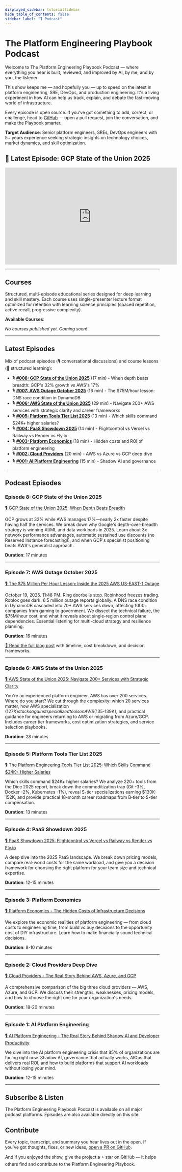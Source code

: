 ```yaml
---
displayed_sidebar: tutorialSidebar
hide_table_of_contents: false
sidebar_label: "🎙️ Podcast"
---
```


# The Platform Engineering Playbook Podcast

<GitHubButtons />

Welcome to The Platform Engineering Playbook Podcast — where everything you hear is built, reviewed, and improved by AI, by me, and by you, the listener.

This show keeps me — and hopefully you — up to speed on the latest in platform engineering, SRE, DevOps, and production engineering. It's a living experiment in how AI can help us track, explain, and debate the fast-moving world of infrastructure.

Every episode is open source. If you've got something to add, correct, or challenge, head to [GitHub](https://github.com/vibesre/Platform-Engineering-Playbook) — open a pull request, join the conversation, and make the Playbook smarter.

**Target Audience**: Senior platform engineers, SREs, DevOps engineers with 5+ years experience seeking strategic insights on technology choices, market dynamics, and skill optimization.

## 🎥 Latest Episode: GCP State of the Union 2025

<iframe width="560" height="315" src="https://www.youtube.com/embed/PLACEHOLDER_GCP_VIDEO" title="GCP State of the Union 2025" frameborder="0" allow="accelerometer; autoplay; clipboard-write; encrypted-media; gyroscope; picture-in-picture; web-share" allowfullscreen></iframe>

<PodcastSubscribeButtons />

---

## Courses

Structured, multi-episode educational series designed for deep learning and skill mastery. Each course uses single-presenter lecture format optimized for retention with learning science principles (spaced repetition, active recall, progressive complexity).

**Available Courses**:

*No courses published yet. Coming soon!*

<!-- Example course entry format:
### 📖 [Course Name](/podcasts/courses/course-slug)

[Brief 1-2 sentence description of what the course teaches]

- **Episodes**: X lessons
- **Duration**: ~Y hours total
- **Level**: [Fundamentals/Intermediate/Advanced]
- **Prerequisites**: [What you need to know before starting]

**What You'll Learn**:
- [Key outcome 1]
- [Key outcome 2]
- [Key outcome 3]

---
-->

---

## Latest Episodes

Mix of podcast episodes (🎙️ conversational discussions) and course lessons (📖 structured learning):

- 🎙️ **[#008: GCP State of the Union 2025](/podcasts/00008-gcp-state-of-the-union-2025)** (17 min) - When depth beats breadth: GCP's 32% growth vs AWS's 17%
- 🎙️ **[#007: AWS Outage October 2025](/podcasts/00007-aws-outage-october-2025)** (16 min) - The $75M/hour lesson: DNS race condition in DynamoDB
- 🎙️ **[#006: AWS State of the Union 2025](/podcasts/00006-aws-state-of-the-union-2025)** (29 min) - Navigate 200+ AWS services with strategic clarity and career frameworks
- 🎙️ **[#005: Platform Tools Tier List 2025](/podcasts/00005-platform-tools-tier-list)** (13 min) - Which skills command $24K+ higher salaries?
- 🎙️ **[#004: PaaS Showdown 2025](/podcasts/00004-paas-showdown)** (14 min) - Flightcontrol vs Vercel vs Railway vs Render vs Fly.io
- 🎙️ **[#003: Platform Economics](/podcasts/00003-platform-economics)** (18 min) - Hidden costs and ROI of platform engineering
- 🎙️ **[#002: Cloud Providers](/podcasts/00002-cloud-providers)** (20 min) - AWS vs Azure vs GCP deep dive
- 🎙️ **[#001: AI Platform Engineering](/podcasts/00001-ai-platform-engineering)** (15 min) - Shadow AI and governance

---

## Podcast Episodes

### Episode 8: GCP State of the Union 2025

[🎙️ GCP State of the Union 2025: When Depth Beats Breadth](/podcasts/00008-gcp-state-of-the-union-2025)

GCP grows at 32% while AWS manages 17%—nearly 2x faster despite having half the services. We break down why Google's depth-over-breadth strategy is winning AI/ML and data workloads in 2025. Learn about 3x network performance advantages, automatic sustained use discounts (no Reserved Instance forecasting!), and when GCP's specialist positioning beats AWS's generalist approach.

**Duration:** 17 minutes

---

### Episode 7: AWS Outage October 2025

[🎙️ The $75 Million Per Hour Lesson: Inside the 2025 AWS US-EAST-1 Outage](/podcasts/00007-aws-outage-october-2025)

October 19, 2025. 11:48 PM. Ring doorbells stop. Robinhood freezes trading. Roblox goes dark. 6.5 million outage reports globally. A DNS race condition in DynamoDB cascaded into 70+ AWS services down, affecting 1000+ companies from gaming to government. We dissect the technical failure, the $75M/hour cost, and what it reveals about single-region control plane dependencies. Essential listening for multi-cloud strategy and resilience planning.

**Duration:** 16 minutes

[📝 Read the full blog post](/blog/aws-us-east-1-outage-october-2025-postmortem-analysis) with timeline, cost breakdown, and decision frameworks.

---

### Episode 6: AWS State of the Union 2025

[🎙️ AWS State of the Union 2025: Navigate 200+ Services with Strategic Clarity](/podcasts/00006-aws-state-of-the-union-2025)

You're an experienced platform engineer. AWS has over 200 services. Where do you start? We cut through the complexity: which 20 services matter, how AWS specialization ($127K) stacks against specialized tools on AWS ($135-139K), and practical guidance for engineers returning to AWS or migrating from Azure/GCP. Includes career tier frameworks, cost optimization strategies, and service selection playbooks.

**Duration:** 28 minutes

---

### Episode 5: Platform Tools Tier List 2025

[🎙️ The Platform Engineering Tools Tier List 2025: Which Skills Command $24K+ Higher Salaries](/podcasts/00005-platform-tools-tier-list)

Which skills command $24K+ higher salaries? We analyze 220+ tools from the Dice 2025 report, break down the commoditization trap (Git -3%, Docker -2%, Kubernetes -1%), reveal S-tier specializations earning $130K-152K, and provide practical 18-month career roadmaps from B-tier to S-tier compensation.

**Duration:** 13 minutes

---

### Episode 4: PaaS Showdown 2025

[🎙️ PaaS Showdown 2025: Flightcontrol vs Vercel vs Railway vs Render vs Fly.io](/podcasts/00004-paas-showdown)

A deep dive into the 2025 PaaS landscape. We break down pricing models, compare real-world costs for the same workload, and give you a decision framework for choosing the right platform for your team size and technical expertise.

**Duration:** 12-15 minutes

---

### Episode 3: Platform Economics

[🎙️ Platform Economics - The Hidden Costs of Infrastructure Decisions](/podcasts/00003-platform-economics)

We explore the economic realities of platform engineering — from cloud costs to engineering time, from build vs buy decisions to the opportunity cost of DIY infrastructure. Learn how to make financially sound technical decisions.

**Duration:** 8-10 minutes

---

### Episode 2: Cloud Providers Deep Dive

[🎙️ Cloud Providers - The Real Story Behind AWS, Azure, and GCP](/podcasts/00002-cloud-providers)

A comprehensive comparison of the big three cloud providers — AWS, Azure, and GCP. We discuss their strengths, weaknesses, pricing models, and how to choose the right one for your organization's needs.

**Duration:** 18-20 minutes

---

### Episode 1: AI Platform Engineering

[🎙️ AI Platform Engineering - The Real Story Behind Shadow AI and Developer Productivity](/podcasts/00001-ai-platform-engineering)

We dive into the AI platform engineering crisis that 85% of organizations are facing right now. Shadow AI, governance that actually works, AIOps that delivers real ROI, and how to build platforms that support AI workloads without losing your mind.

**Duration:** 12-15 minutes

---

## Subscribe & Listen

The Platform Engineering Playbook Podcast is available on all major podcast platforms. Episodes are also available directly on this site.

## Contribute

Every topic, transcript, and summary you hear lives out in the open. If you've got thoughts, fixes, or new ideas, [open a PR on GitHub](https://github.com/vibesre/Platform-Engineering-Playbook/pulls).

And if you enjoyed the show, give the project a ⭐ star on GitHub — it helps others find and contribute to the Platform Engineering Playbook.
